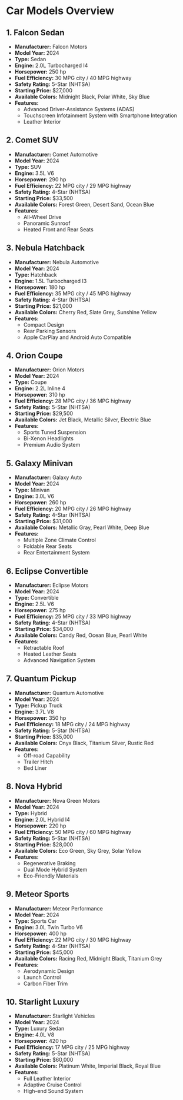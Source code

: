 # Car Models Overview

## 1. Falcon Sedan

- **Manufacturer:** Falcon Motors
- **Model Year:** 2024
- **Type:** Sedan
- **Engine:** 2.0L Turbocharged I4
- **Horsepower:** 250 hp
- **Fuel Efficiency:** 30 MPG city / 40 MPG highway
- **Safety Rating:** 5-Star (NHTSA)
- **Starting Price:** $27,000
- **Available Colors:** Midnight Black, Polar White, Sky Blue
- **Features:** 
  - Advanced Driver-Assistance Systems (ADAS)
  - Touchscreen Infotainment System with Smartphone Integration
  - Leather Interior

## 2. Comet SUV

- **Manufacturer:** Comet Automotive
- **Model Year:** 2024
- **Type:** SUV
- **Engine:** 3.5L V6
- **Horsepower:** 290 hp
- **Fuel Efficiency:** 22 MPG city / 29 MPG highway
- **Safety Rating:** 4-Star (NHTSA)
- **Starting Price:** $33,500
- **Available Colors:** Forest Green, Desert Sand, Ocean Blue
- **Features:** 
  - All-Wheel Drive
  - Panoramic Sunroof
  - Heated Front and Rear Seats

## 3. Nebula Hatchback

- **Manufacturer:** Nebula Automotive
- **Model Year:** 2024
- **Type:** Hatchback
- **Engine:** 1.5L Turbocharged I3
- **Horsepower:** 180 hp
- **Fuel Efficiency:** 35 MPG city / 45 MPG highway
- **Safety Rating:** 4-Star (NHTSA)
- **Starting Price:** $21,000
- **Available Colors:** Cherry Red, Slate Grey, Sunshine Yellow
- **Features:** 
  - Compact Design
  - Rear Parking Sensors
  - Apple CarPlay and Android Auto Compatible

## 4. Orion Coupe

- **Manufacturer:** Orion Motors
- **Model Year:** 2024
- **Type:** Coupe
- **Engine:** 2.2L Inline 4
- **Horsepower:** 310 hp
- **Fuel Efficiency:** 28 MPG city / 36 MPG highway
- **Safety Rating:** 5-Star (NHTSA)
- **Starting Price:** $29,500
- **Available Colors:** Jet Black, Metallic Silver, Electric Blue
- **Features:** 
  - Sports Tuned Suspension
  - Bi-Xenon Headlights
  - Premium Audio System

## 5. Galaxy Minivan

- **Manufacturer:** Galaxy Auto
- **Model Year:** 2024
- **Type:** Minivan
- **Engine:** 3.0L V6
- **Horsepower:** 260 hp
- **Fuel Efficiency:** 20 MPG city / 26 MPG highway
- **Safety Rating:** 4-Star (NHTSA)
- **Starting Price:** $31,000
- **Available Colors:** Metallic Gray, Pearl White, Deep Blue
- **Features:** 
  - Multiple Zone Climate Control
  - Foldable Rear Seats
  - Rear Entertainment System

## 6. Eclipse Convertible

- **Manufacturer:** Eclipse Motors
- **Model Year:** 2024
- **Type:** Convertible
- **Engine:** 2.5L V6
- **Horsepower:** 275 hp
- **Fuel Efficiency:** 25 MPG city / 33 MPG highway
- **Safety Rating:** 4-Star (NHTSA)
- **Starting Price:** $34,000
- **Available Colors:** Candy Red, Ocean Blue, Pearl White
- **Features:** 
  - Retractable Roof
  - Heated Leather Seats
  - Advanced Navigation System

## 7. Quantum Pickup

- **Manufacturer:** Quantum Automotive
- **Model Year:** 2024
- **Type:** Pickup Truck
- **Engine:** 3.7L V8
- **Horsepower:** 350 hp
- **Fuel Efficiency:** 18 MPG city / 24 MPG highway
- **Safety Rating:** 5-Star (NHTSA)
- **Starting Price:** $35,000
- **Available Colors:** Onyx Black, Titanium Silver, Rustic Red
- **Features:** 
  - Off-road Capability
  - Trailer Hitch
  - Bed Liner

## 8. Nova Hybrid

- **Manufacturer:** Nova Green Motors
- **Model Year:** 2024
- **Type:** Hybrid
- **Engine:** 2.0L Hybrid I4
- **Horsepower:** 220 hp
- **Fuel Efficiency:** 50 MPG city / 60 MPG highway
- **Safety Rating:** 5-Star (NHTSA)
- **Starting Price:** $28,000
- **Available Colors:** Eco Green, Sky Grey, Solar Yellow
- **Features:** 
  - Regenerative Braking
  - Dual Mode Hybrid System
  - Eco-Friendly Materials

## 9. Meteor Sports

- **Manufacturer:** Meteor Performance
- **Model Year:** 2024
- **Type:** Sports Car
- **Engine:** 3.0L Twin Turbo V6
- **Horsepower:** 400 hp
- **Fuel Efficiency:** 22 MPG city / 30 MPG highway
- **Safety Rating:** 4-Star (NHTSA)
- **Starting Price:** $45,000
- **Available Colors:** Racing Red, Midnight Black, Titanium Grey
- **Features:** 
  - Aerodynamic Design
  - Launch Control
  - Carbon Fiber Trim

## 10. Starlight Luxury

- **Manufacturer:** Starlight Vehicles
- **Model Year:** 2024
- **Type:** Luxury Sedan
- **Engine:** 4.0L V8
- **Horsepower:** 420 hp
- **Fuel Efficiency:** 17 MPG city / 25 MPG highway
- **Safety Rating:** 5-Star (NHTSA)
- **Starting Price:** $60,000
- **Available Colors:** Platinum White, Imperial Black, Royal Blue
- **Features:** 
  - Full Leather Interior
  - Adaptive Cruise Control
  - High-end Sound System